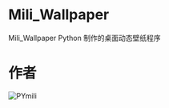 # Mili_Wallpaper
Mili_Wallpaper Python 制作的桌面动态壁纸程序

# 作者

![PYmili]('https://www.kuko.icu/PYmili/img/tm-img-02-tn.jpg')
